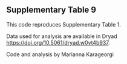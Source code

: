 ## Supplementary Table 9

This code reproduces Supplementary Table 1.

Data used for analysis are available in Dryad https://doi.org/10.5061/dryad.w0vt4b937.

Code and analysis by Marianna Karageorgi
